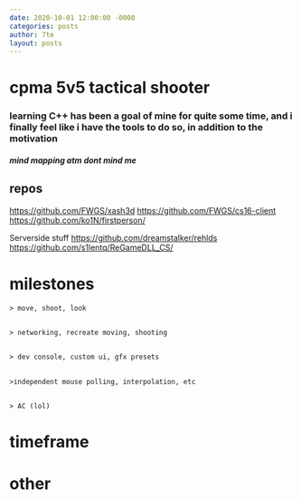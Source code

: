 ```yaml
---
date: 2020-10-01 12:00:00 -0000
categories: posts
author: 7te
layout: posts
---
```


# cpma 5v5 tactical shooter

### learning C++ has been a goal of mine for quite some time, and i finally feel like i have the tools to do so, in addition to the motivation

##### _mind mapping atm dont mind me_


## repos 

https://github.com/FWGS/xash3d
https://github.com/FWGS/cs16-client
https://github.com/ko1N/firstperson/

Serverside stuff
https://github.com/dreamstalker/rehlds
https://github.com/s1lentq/ReGameDLL_CS/

# milestones
    > move, shoot, look
##
    > networking, recreate moving, shooting
##
    > dev console, custom ui, gfx presets
##
    >independent mouse polling, interpolation, etc 
##
    > AC (lol)
# timeframe 

# other